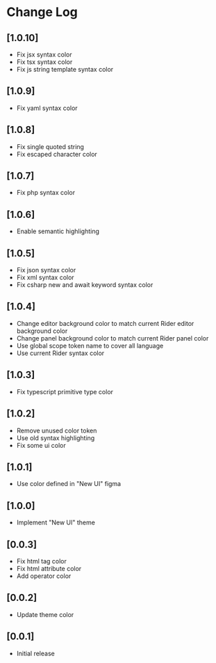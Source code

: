 # Change Log

## [1.0.10]

- Fix jsx syntax color
- Fix tsx syntax color
- Fix js string template syntax color

## [1.0.9]

- Fix yaml syntax color

## [1.0.8]

- Fix single quoted string
- Fix escaped character color

## [1.0.7]

- Fix php syntax color

## [1.0.6]

- Enable semantic highlighting

## [1.0.5]

- Fix json syntax color
- Fix xml syntax color
- Fix csharp new and await keyword syntax color

## [1.0.4]

- Change editor background color to match current Rider editor background color
- Change panel background color to match current Rider panel color
- Use global scope token name to cover all language
- Use current Rider syntax color

## [1.0.3]

- Fix typescript primitive type color

## [1.0.2]

- Remove unused color token
- Use old syntax highlighting
- Fix some ui color

## [1.0.1]

- Use color defined in "New UI" figma

## [1.0.0]

- Implement "New UI" theme

## [0.0.3]

- Fix html tag color
- Fix html attribute color
- Add operator color

## [0.0.2]

- Update theme color

## [0.0.1]

- Initial release

